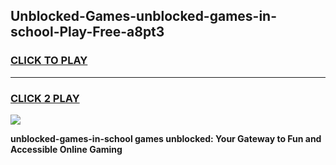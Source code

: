 
## Unblocked-Games-unblocked-games-in-school-Play-Free-a8pt3
<h3>
<a href="https://premium76.site?title=unblocked-games-in-school&ref=21A">CLICK TO PLAY</a></h3>
<hr>

<h3>
<a href="https://premium76.site?title=unblocked-games-in-school&ref=21A">CLICK 2 PLAY</a>
  
</h3>

<a href="https://premium76.site?title=unblocked-games-in-school&ref=21A"><img src="https://clearcache.store/games.png"></a>


**unblocked-games-in-school games unblocked: Your Gateway to Fun and Accessible Online Gaming**
